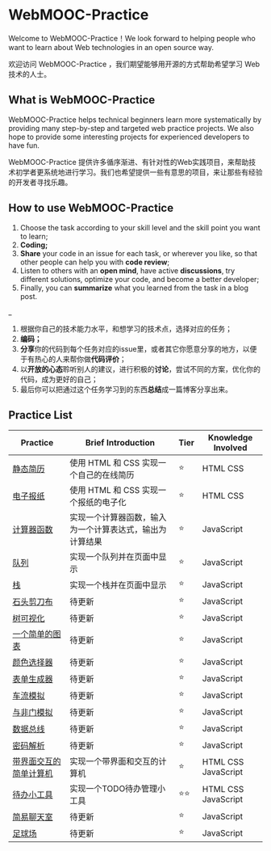 # WebMOOC-Practice

Welcome to WebMOOC-Practice！We look forward to helping people who want to learn about Web technologies in an open source way.

欢迎访问 WebMOOC-Practice ，我们期望能够用开源的方式帮助希望学习 Web 技术的人士。

## What is WebMOOC-Practice

WebMOOC-Practice helps technical beginners learn more systematically by providing many step-by-step and targeted web practice projects. We also hope to provide some interesting projects for experienced developers to have fun.

WebMOOC-Practice 提供许多循序渐进、有针对性的Web实践项目，来帮助技术初学者更系统地进行学习。我们也希望提供一些有意思的项目，来让那些有经验的开发者寻找乐趣。

## How to use WebMOOC-Practice

1. Choose the task according to your skill level and the skill point you want to learn;
2. **Coding;**
3. **Share** your code in an issue for each task, or wherever you like, so that other people can help you with **code review**;
4. Listen to others with an **open mind**, have active **discussions**, try different solutions, optimize your code, and become a better developer;
5. Finally, you can **summarize** what you learned from the task in a blog post.

_

1. 根据你自己的技术能力水平，和想学习的技术点，选择对应的任务；
2. **编码；**
3. **分享**你的代码到每个任务对应的issue里，或者其它你愿意分享的地方，以便于有热心的人来帮你做**代码评价**；
4. 以**开放的心态**聆听别人的建议，进行积极的**讨论**，尝试不同的方案，优化你的代码，成为更好的自己；
5. 最后你可以把通过这个任务学习到的东西**总结**成一篇博客分享出来。

## Practice List

Practice | Brief Introduction | Tier | Knowledge Involved
------------ | ------------- | ------------- | -------------
[静态简历](./practice_chs/staticresume.md) | 使用 HTML 和 CSS 实现一个自己的在线简历 | :star: | HTML CSS
[电子报纸](./practice_chs/enewspaper.md) | 使用 HTML 和 CSS 实现一个报纸的电子化 | :star: | HTML CSS
[计算器函数](./practice_chs/calcfunc.md) | 实现一个计算器函数，输入为一个计算表达式，输出为计算结果 | :star: | JavaScript
[队列](./practice_chs/queue.md) | 实现一个队列并在页面中显示 | :star: | JavaScript
[栈](./practice_chs/stack.md) | 实现一个栈并在页面中显示 | :star: | JavaScript
[石头剪刀布](./practice_chs/rock-paper-scissors.md) | 待更新 | :star: | JavaScript
[树可视化](./) | 待更新 | :star: | JavaScript
[一个简单的图表](./) | 待更新 | :star: | JavaScript
[颜色选择器](./practice_chs/color-picker.md) | 待更新 | :star: | JavaScript
[表单生成器](./) | 待更新 | :star: | JavaScript
[车流模拟](./) | 待更新 | :star: | JavaScript
[与非门模拟](./) | 待更新 | :star: | JavaScript
[数据总线](./) | 待更新 | :star: | JavaScript
[密码解析](./) | 待更新 | :star: | JavaScript
[带界面交互的简单计算机](./practice_chs/simplecalc.md) | 实现一个带界面和交互的计算机 | :star: | HTML CSS JavaScript
[待办小工具](./practice_chs/todo.md) | 实现一个TODO待办管理小工具 | :star::star: | HTML CSS JavaScript
[简易聊天室](./) | 待更新 | :star: | JavaScript
[足球场](./) | 待更新 | :star: | JavaScript


